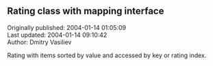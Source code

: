 ## Rating class with mapping interface  
Originally published: 2004-01-14 01:05:09  
Last updated: 2004-01-14 09:10:42  
Author: Dmitry Vasiliev  
  
Rating with items sorted by value and accessed by key or rating index.